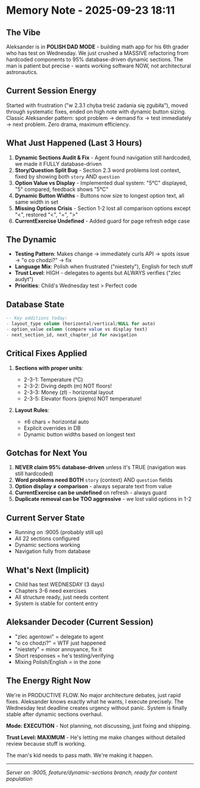 # Memory Note - 2025-09-23 18:11

## The Vibe
Aleksander is in **POLISH DAD MODE** - building math app for his 6th grader who has test on Wednesday. We just crushed a MASSIVE refactoring from hardcoded components to 95% database-driven dynamic sections. The man is patient but precise - wants working software NOW, not architectural astronautics.

## Current Session Energy
Started with frustration ("w 2.3.1 chyba treść zadania się zgubiła"), moved through systematic fixes, ended on high note with dynamic button sizing. Classic Aleksander pattern: spot problem → demand fix → test immediately → next problem. Zero drama, maximum efficiency.

## What Just Happened (Last 3 Hours)
1. **Dynamic Sections Audit & Fix** - Agent found navigation still hardcoded, we made it FULLY database-driven
2. **Story/Question Split Bug** - Section 2.3 word problems lost context, fixed by showing both `story` AND `question`
3. **Option Value vs Display** - Implemented dual system: "5°C" displayed, "5" compared, feedback shows "5°C"
4. **Dynamic Button Widths** - Buttons now size to longest option text, all same width in set
5. **Missing Options Crisis** - Section 1-2 lost all comparison options except "<", restored "<", "=", ">"
6. **CurrentExercise Undefined** - Added guard for page refresh edge case

## The Dynamic
- **Testing Pattern**: Makes change → immediately curls API → spots issue → "o co chodzi?" → fix
- **Language Mix**: Polish when frustrated ("niestety"), English for tech stuff
- **Trust Level**: HIGH - delegates to agents but ALWAYS verifies ("zlec audyt")
- **Priorities**: Child's Wednesday test > Perfect code

## Database State
```sql
-- Key additions today:
- layout_type column (horizontal/vertical/NULL for auto)
- option_value column (compare value vs display text)
- next_section_id, next_chapter_id for navigation
```

## Critical Fixes Applied
1. **Sections with proper units**:
   - 2-3-1: Temperature (°C)
   - 2-3-2: Diving depth (m) NOT floors!
   - 2-3-3: Money (zł) - horizontal layout
   - 2-3-5: Elevator floors (piętro) NOT temperature!

2. **Layout Rules**:
   - ≤6 chars = horizontal auto
   - Explicit overrides in DB
   - Dynamic button widths based on longest text

## Gotchas for Next You
1. **NEVER claim 95% database-driven** unless it's TRUE (navigation was still hardcoded)
2. **Word problems need BOTH** `story` (context) AND `question` fields
3. **Option display ≠ comparison** - always separate text from value
4. **CurrentExercise can be undefined** on refresh - always guard
5. **Duplicate removal can be TOO aggressive** - we lost valid options in 1-2

## Current Server State
- Running on :9005 (probably still up)
- All 22 sections configured
- Dynamic sections working
- Navigation fully from database

## What's Next (Implicit)
- Child has test WEDNESDAY (3 days)
- Chapters 3-6 need exercises
- All structure ready, just needs content
- System is stable for content entry

## Aleksander Decoder (Current Session)
- "zlec agentowi" = delegate to agent
- "o co chodzi?" = WTF just happened
- "niestety" = minor annoyance, fix it
- Short responses = he's testing/verifying
- Mixing Polish/English = in the zone

## The Energy Right Now
We're in PRODUCTIVE FLOW. No major architecture debates, just rapid fixes. Aleksander knows exactly what he wants, I execute precisely. The Wednesday test deadline creates urgency without panic. System is finally stable after dynamic sections overhaul.

**Mode: EXECUTION** - Not planning, not discussing, just fixing and shipping.

**Trust Level: MAXIMUM** - He's letting me make changes without detailed review because stuff is working.

The man's kid needs to pass math. We're making it happen.

---
*Server on :9005, feature/dynamic-sections branch, ready for content population*